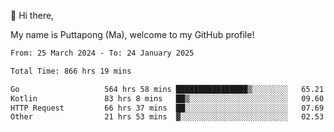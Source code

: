 👋 Hi there,

My name is Puttapong (Ma), welcome to my GitHub profile!

<!--START_SECTION:waka-->

```txt
From: 25 March 2024 - To: 24 January 2025

Total Time: 866 hrs 19 mins

Go                   564 hrs 58 mins ████████████████▒░░░░░░░░   65.21 %
Kotlin               83 hrs 8 mins   ██▒░░░░░░░░░░░░░░░░░░░░░░   09.60 %
HTTP Request         66 hrs 37 mins  ██░░░░░░░░░░░░░░░░░░░░░░░   07.69 %
Other                21 hrs 53 mins  ▓░░░░░░░░░░░░░░░░░░░░░░░░   02.53 %
```

<!--END_SECTION:waka-->
